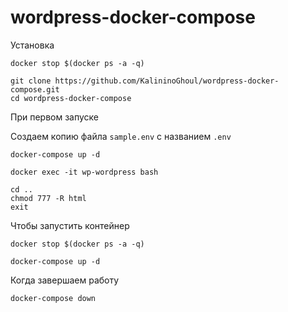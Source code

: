 # wordpress-docker-compose

Установка

```
docker stop $(docker ps -a -q)
```

```
git clone https://github.com/KalininoGhoul/wordpress-docker-compose.git
cd wordpress-docker-compose
```

При первом запуске

Создаем копию файла `sample.env` с названием `.env` 

```
docker-compose up -d
``` 

```
docker exec -it wp-wordpress bash

cd ..
chmod 777 -R html
exit
```

Чтобы запустить контейнер

```
docker stop $(docker ps -a -q)
```
```
docker-compose up -d
```

Когда завершаем работу

```
docker-compose down
```
